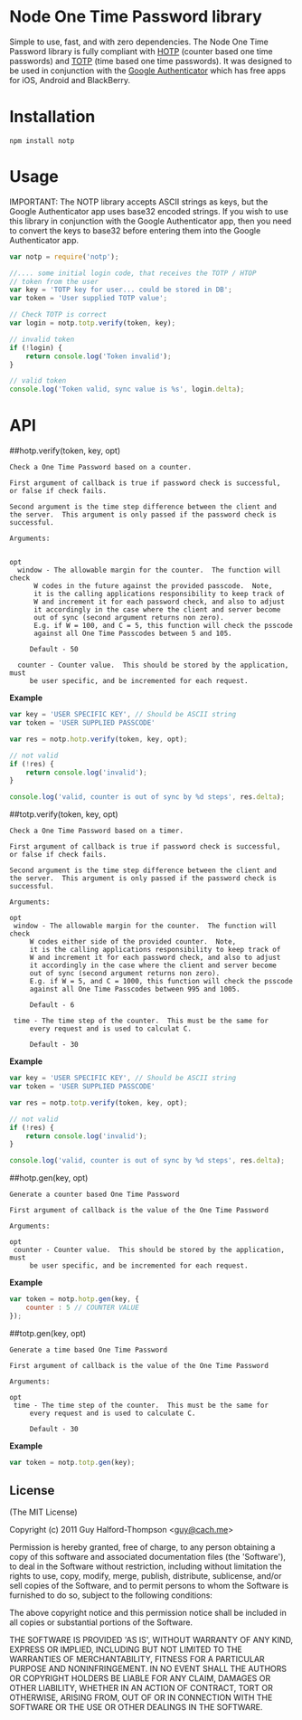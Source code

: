 # Node One Time Password library
 Simple to use, fast, and with zero dependencies.  The Node One Time Password library is fully compliant with [HOTP](http://tools.ietf.org/html/rfc4226) (counter based one time passwords) and [TOTP](http://tools.ietf.org/html/rfc6238) (time based one time passwords).  It was designed to be used in conjunction with the [Google Authenticator](http://code.google.com/p/google-authenticator/) which has free apps for iOS, Android and BlackBerry.

# Installation

```
npm install notp
```

# Usage

IMPORTANT: The NOTP library accepts ASCII strings as keys, but the Google Authenticator app uses base32 encoded strings.  If you wish to use this library in conjunction with the Google Authenticator app, then you need to convert the keys to base32 before entering them into the Google Authenticator app.

```javascript
var notp = require('notp');

//.... some initial login code, that receives the TOTP / HTOP
// token from the user
var key = 'TOTP key for user... could be stored in DB';
var token = 'User supplied TOTP value';

// Check TOTP is correct
var login = notp.totp.verify(token, key);

// invalid token
if (!login) {
    return console.log('Token invalid');
}

// valid token
console.log('Token valid, sync value is %s', login.delta);
```

# API
##hotp.verify(token, key, opt)

    Check a One Time Password based on a counter.

    First argument of callback is true if password check is successful,
    or false if check fails.

    Second argument is the time step difference between the client and
    the server.  This argument is only passed if the password check is
    successful.

    Arguments:


    opt
      window - The allowable margin for the counter.  The function will check
          W codes in the future against the provided passcode.  Note,
          it is the calling applications responsibility to keep track of
          W and increment it for each password check, and also to adjust
          it accordingly in the case where the client and server become
          out of sync (second argument returns non zero).
          E.g. if W = 100, and C = 5, this function will check the psscode
          against all One Time Passcodes between 5 and 105.

         Default - 50

      counter - Counter value.  This should be stored by the application, must
         be user specific, and be incremented for each request.


**Example**

```javascript
var key = 'USER SPECIFIC KEY', // Should be ASCII string
var token = 'USER SUPPLIED PASSCODE'

var res = notp.hotp.verify(token, key, opt);

// not valid
if (!res) {
    return console.log('invalid');
}

console.log('valid, counter is out of sync by %d steps', res.delta);
```

##totp.verify(token, key, opt)


    Check a One Time Password based on a timer.

    First argument of callback is true if password check is successful,
    or false if check fails.

    Second argument is the time step difference between the client and
    the server.  This argument is only passed if the password check is
    successful.

    Arguments:

    opt
     window - The allowable margin for the counter.  The function will check
         W codes either side of the provided counter.  Note,
         it is the calling applications responsibility to keep track of
         W and increment it for each password check, and also to adjust
         it accordingly in the case where the client and server become
         out of sync (second argument returns non zero).
         E.g. if W = 5, and C = 1000, this function will check the psscode
         against all One Time Passcodes between 995 and 1005.

         Default - 6

     time - The time step of the counter.  This must be the same for
         every request and is used to calculat C.

         Default - 30


**Example**

```javascript
var key = 'USER SPECIFIC KEY', // Should be ASCII string
var token = 'USER SUPPLIED PASSCODE'

var res = notp.totp.verify(token, key, opt);

// not valid
if (!res) {
    return console.log('invalid');
}

console.log('valid, counter is out of sync by %d steps', res.delta);
```

##hotp.gen(key, opt)

    Generate a counter based One Time Password

    First argument of callback is the value of the One Time Password

    Arguments:

    opt
     counter - Counter value.  This should be stored by the application, must
         be user specific, and be incremented for each request.

**Example**

```javascript
var token = notp.hotp.gen(key, {
    counter : 5 // COUNTER VALUE
});
```

##totp.gen(key, opt)

    Generate a time based One Time Password

    First argument of callback is the value of the One Time Password

    Arguments:

    opt
     time - The time step of the counter.  This must be the same for
         every request and is used to calculate C.

         Default - 30

**Example**

```javascript
var token = notp.totp.gen(key);
```

## License

(The MIT License)

Copyright (c) 2011 Guy Halford-Thompson &lt;guy@cach.me&gt;

Permission is hereby granted, free of charge, to any person obtaining
a copy of this software and associated documentation files (the
'Software'), to deal in the Software without restriction, including
without limitation the rights to use, copy, modify, merge, publish,
distribute, sublicense, and/or sell copies of the Software, and to
permit persons to whom the Software is furnished to do so, subject to
the following conditions:

The above copyright notice and this permission notice shall be
included in all copies or substantial portions of the Software.

THE SOFTWARE IS PROVIDED 'AS IS', WITHOUT WARRANTY OF ANY KIND,
EXPRESS OR IMPLIED, INCLUDING BUT NOT LIMITED TO THE WARRANTIES OF
MERCHANTABILITY, FITNESS FOR A PARTICULAR PURPOSE AND NONINFRINGEMENT.
IN NO EVENT SHALL THE AUTHORS OR COPYRIGHT HOLDERS BE LIABLE FOR ANY
CLAIM, DAMAGES OR OTHER LIABILITY, WHETHER IN AN ACTION OF CONTRACT,
TORT OR OTHERWISE, ARISING FROM, OUT OF OR IN CONNECTION WITH THE
SOFTWARE OR THE USE OR OTHER DEALINGS IN THE SOFTWARE.

